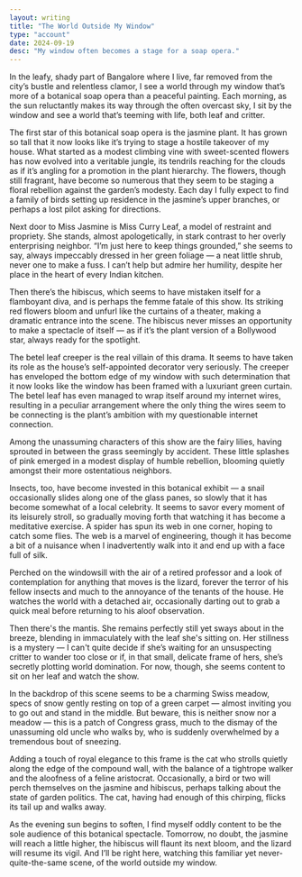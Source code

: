 ```yaml
---
layout: writing
title: "The World Outside My Window"
type: "account"
date: 2024-09-19
desc: "My window often becomes a stage for a soap opera."
---
```


In the leafy, shady part of Bangalore where I live, far removed from the city’s bustle and relentless clamor, I see a world through my window that’s more of a botanical soap opera than a peaceful painting. Each morning, as the sun reluctantly makes its way through the often overcast sky, I sit by the window and see a world that’s teeming with life, both leaf and critter.

The first star of this botanical soap opera is the jasmine plant. It has grown so tall that it now looks like it’s trying to stage a hostile takeover of my house. What started as a modest climbing vine with sweet-scented flowers has now evolved into a veritable jungle, its tendrils reaching for the clouds as if it’s angling for a promotion in the plant hierarchy. The flowers, though still fragrant, have become so numerous that they seem to be staging a floral rebellion against the garden’s modesty. Each day I fully expect to find a family of birds setting up residence in the jasmine’s upper branches, or perhaps a lost pilot asking for directions.

Next door to Miss Jasmine is Miss Curry Leaf, a model of restraint and propriety. She stands, almost apologetically, in stark contrast to her overly enterprising neighbor. “I’m just here to keep things grounded,” she seems to say, always impeccably dressed in her green foliage — a neat little shrub, never one to make a fuss. I can’t help but admire her humility, despite her place in the heart of every Indian kitchen.

Then there’s the hibiscus, which seems to have mistaken itself for a flamboyant diva, and is perhaps the femme fatale of this show. Its striking red flowers bloom and unfurl like the curtains of a theater, making a dramatic entrance into the scene. The hibiscus never misses an opportunity to make a spectacle of itself — as if it’s the plant version of a Bollywood star, always ready for the spotlight.

The betel leaf creeper is the real villain of this drama. It seems to have taken its role as the house’s self-appointed decorator very seriously. The creeper has enveloped the bottom edge of my window with such determination that it now looks like the window has been framed with a luxuriant green curtain. The betel leaf has even managed to wrap itself around my internet wires, resulting in a peculiar arrangement where the only thing the wires seem to be connecting is the plant’s ambition with my questionable internet connection.

Among the unassuming characters of this show are the fairy lilies, having sprouted in between the grass seemingly by accident. These little splashes of pink emerged in a modest display of humble rebellion, blooming quietly amongst their more ostentatious neighbors.

Insects, too, have become invested in this botanical exhibit — a snail occasionally slides along one of the glass panes, so slowly that it has become somewhat of a local celebrity. It seems to savor every moment of its leisurely stroll, so gradually moving forth that watching it has become a meditative exercise. A spider has spun its web in one corner, hoping to catch some flies. The web is a marvel of engineering, though it has become a bit of a nuisance when I inadvertently walk into it and end up with a face full of silk.

Perched on the windowsill with the air of a retired professor and a look of contemplation for anything that moves is the lizard, forever the terror of his fellow insects and much to the annoyance of the tenants of the house. He watches the world with a detached air, occasionally darting out to grab a quick meal before returning to his aloof observation.

Then there's the mantis. She remains perfectly still yet sways about in the breeze, blending in immaculately with the leaf she's sitting on. Her stillness is a mystery — I can't quite decide if she’s waiting for an unsuspecting critter to wander too close or if, in that small, delicate frame of hers, she’s secretly plotting world domination. For now, though, she seems content to sit on her leaf and watch the show.

In the backdrop of this scene seems to be a charming Swiss meadow, specs of snow gently resting on top of a green carpet — almost inviting you to go out and stand in the middle. But beware, this is neither snow nor a meadow — this is a patch of Congress grass, much to the dismay of the unassuming old uncle who walks by, who is suddenly overwhelmed by a tremendous bout of sneezing.

Adding a touch of royal elegance to this frame is the cat who strolls quietly along the edge of the compound wall, with the balance of a tightrope walker and the aloofness of a feline aristocrat. Occasionally, a bird or two will perch themselves on the jasmine and hibiscus, perhaps talking about the state of garden politics. The cat, having had enough of this chirping, flicks its tail up and walks away.

As the evening sun begins to soften, I find myself oddly content to be the sole audience of this botanical spectacle. Tomorrow, no doubt, the jasmine will reach a little higher, the hibiscus will flaunt its next bloom, and the lizard will resume its vigil. And I’ll be right here, watching this familiar yet never-quite-the-same scene, of the world outside my window.